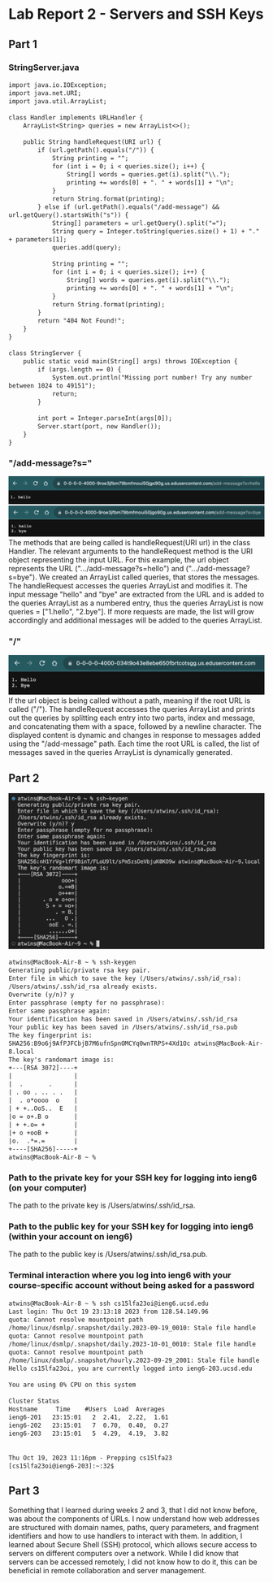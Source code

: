 # Lab Report 2 - Servers and SSH Keys

## Part 1

### StringServer.java
```
import java.io.IOException;
import java.net.URI;
import java.util.ArrayList;

class Handler implements URLHandler {
    ArrayList<String> queries = new ArrayList<>();

    public String handleRequest(URI url) {
        if (url.getPath().equals("/")) {
            String printing = "";
            for (int i = 0; i < queries.size(); i++) {  
                String[] words = queries.get(i).split("\\.");  
                printing += words[0] + ". " + words[1] + "\n";
            }
            return String.format(printing);
        } else if (url.getPath().equals("/add-message") && url.getQuery().startsWith("s")) {
            String[] parameters = url.getQuery().split("=");
            String query = Integer.toString(queries.size() + 1) + "." + parameters[1];
            queries.add(query);

            String printing = "";
            for (int i = 0; i < queries.size(); i++) {  
                String[] words = queries.get(i).split("\\.");  
                printing += words[0] + ". " + words[1] + "\n";
            }
            return String.format(printing);
        }
        return "404 Not Found!";
    }
}

class StringServer {
    public static void main(String[] args) throws IOException {
        if (args.length == 0) {
            System.out.println("Missing port number! Try any number between 1024 to 49151");
            return;
        }

        int port = Integer.parseInt(args[0]);
        Server.start(port, new Handler());
    }
}

```

### "/add-message?s="
![](addinghello.png)
![](addingbye.png)
The methods that are being called is handleRequest(URI url) in the class Handler. The relevant arguments to the handleRequest method is the URI object representing the input URL. For this example, the url object represents the URL (".../add-message?s=hello") and (".../add-message?s=bye"). We created an ArrayList called queries, that stores the messages. The handleRequest accesses the queries ArrayList and modifies it. The input message "hello" and "bye" are extracted from the URL and is added to the queries ArrayList as a numbered entry, thus the queries ArrayList is now queries = ["1.hello", "2.bye"]. If more requests are made, the list will grow accordingly and additional messages will be added to the queries ArrayList.

### "/"
![](add-message.png)
If the url object is being called without a path, meaning if the root URL is called ("/"). The handleRequest accesses the queries ArrayList and prints out the queries by splitting each entry into two parts, index and message, and concatenating them with a space, followed by a newline character. The displayed content is dynamic and changes in response to messages added using the "/add-message" path. Each time the root URL is called, the list of messages saved in the queries ArrayList is dynamically generated.

## Part 2
![](sshkey.png)
```
atwins@MacBook-Air-8 ~ % ssh-keygen 
Generating public/private rsa key pair.
Enter file in which to save the key (/Users/atwins/.ssh/id_rsa): 
/Users/atwins/.ssh/id_rsa already exists.
Overwrite (y/n)? y
Enter passphrase (empty for no passphrase): 
Enter same passphrase again: 
Your identification has been saved in /Users/atwins/.ssh/id_rsa
Your public key has been saved in /Users/atwins/.ssh/id_rsa.pub
The key fingerprint is:
SHA256:B9o6j9AfPJFCbjB7M6ufnSpnOMCYq0wnTRPS+4Xd1Oc atwins@MacBook-Air-8.local
The key's randomart image is:
+---[RSA 3072]----+
|                 |
|  .       .      |
| . oo . .. . .   |
|  . o*oooo  o    |
| + +..OoS..  E   |
|o = o+.B o       |
| + +.o= +        |
|+ o +ooB +       |
|o.  .*=.=        |
+----[SHA256]-----+
atwins@MacBook-Air-8 ~ % 
```

### Path to the private key for your SSH key for logging into ieng6 (on your computer)
The path to the private key is /Users/atwins/.ssh/id_rsa.

### Path to the public key for your SSH key for logging into ieng6 (within your account on ieng6)
The path to the public key is /Users/atwins/.ssh/id_rsa.pub.

### Terminal interaction where you log into ieng6 with your course-specific account without being asked for a password
```
atwins@MacBook-Air-8 ~ % ssh cs15lfa23oi@ieng6.ucsd.edu                                                     
Last login: Thu Oct 19 23:13:18 2023 from 128.54.149.96
quota: Cannot resolve mountpoint path /home/linux/dsmlp/.snapshot/daily.2023-09-19_0010: Stale file handle
quota: Cannot resolve mountpoint path /home/linux/dsmlp/.snapshot/daily.2023-10-01_0010: Stale file handle
quota: Cannot resolve mountpoint path /home/linux/dsmlp/.snapshot/hourly.2023-09-29_2001: Stale file handle
Hello cs15lfa23oi, you are currently logged into ieng6-203.ucsd.edu

You are using 0% CPU on this system

Cluster Status 
Hostname     Time    #Users  Load  Averages  
ieng6-201   23:15:01   2  2.41,  2.22,  1.61
ieng6-202   23:15:01   7  0.70,  0.40,  0.27
ieng6-203   23:15:01   5  4.29,  4.19,  3.82

 
Thu Oct 19, 2023 11:16pm - Prepping cs15lfa23
[cs15lfa23oi@ieng6-203]:~:32$ 
```

## Part 3
Something that I learned during weeks 2 and 3, that I did not know before, was about the components of URLs. I now understand how web addresses are structured with domain names, paths, query parameters, and fragment identifiers and how to use handlers to interact with them. In addition, I learned about Secure Shell (SSH) protocol, which allows secure access to servers on different computers over a network. While I did know that servers can be accessed remotely, I did not know how to do it, this can be beneficial in remote collaboration and server management. 
